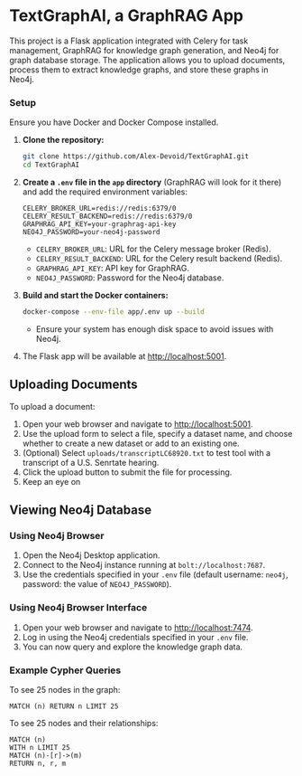 # TextGraphAI, a GraphRAG App

This project is a Flask application integrated with Celery for task management, GraphRAG for knowledge graph generation, and Neo4j for graph database storage. The application allows you to upload documents, process them to extract knowledge graphs, and store these graphs in Neo4j.

### Setup

Ensure you have Docker and Docker Compose installed.

1. **Clone the repository:**

   ```bash
   git clone https://github.com/Alex-Devoid/TextGraphAI.git
   cd TextGraphAI
   ```

2. **Create a `.env` file in the `app` directory** (GraphRAG will look for it there) and add the required environment variables:

   ```env
   CELERY_BROKER_URL=redis://redis:6379/0
   CELERY_RESULT_BACKEND=redis://redis:6379/0
   GRAPHRAG_API_KEY=your-graphrag-api-key
   NEO4J_PASSWORD=your-neo4j-password
   ```

   - `CELERY_BROKER_URL`: URL for the Celery message broker (Redis).
   - `CELERY_RESULT_BACKEND`: URL for the Celery result backend (Redis).
   - `GRAPHRAG_API_KEY`: API key for GraphRAG.
   - `NEO4J_PASSWORD`: Password for the Neo4j database.

3. **Build and start the Docker containers:**

   ```bash
   docker-compose --env-file app/.env up --build
   ```

   - Ensure your system has enough disk space to avoid issues with Neo4j.

4. The Flask app will be available at [http://localhost:5001](http://localhost:5001).

## Uploading Documents

To upload a document:

1. Open your web browser and navigate to [http://localhost:5001](http://localhost:5001).
2. Use the upload form to select a file, specify a dataset name, and choose whether to create a new dataset or add to an existing one.
3. (Optional) Select `uploads/transcriptLC68920.txt` to test tool with a transcript of a U.S. Senrtate hearing.
4. Click the upload button to submit the file for processing.
5. Keep an eye on 
 

## Viewing Neo4j Database

### Using Neo4j Browser

1. Open the Neo4j Desktop application.
2. Connect to the Neo4j instance running at `bolt://localhost:7687`.
3. Use the credentials specified in your `.env` file (default username: `neo4j`, password: the value of `NEO4J_PASSWORD`).

### Using Neo4j Browser Interface

1. Open your web browser and navigate to [http://localhost:7474](http://localhost:7474).
2. Log in using the Neo4j credentials specified in your `.env` file.
3. You can now query and explore the knowledge graph data.

### Example Cypher Queries

To see 25 nodes in the graph:

```cypher
MATCH (n) RETURN n LIMIT 25
```

To see 25 nodes and their relationships:

```cypher
MATCH (n)
WITH n LIMIT 25
MATCH (n)-[r]->(m)
RETURN n, r, m
```
